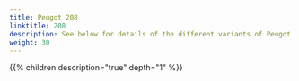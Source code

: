 ```yaml
---
title: Peugot 208
linktitle: 208
description: See below for details of the different variants of Peugot 208
weight: 30
---
```

{{% children description="true" depth="1" %}}
